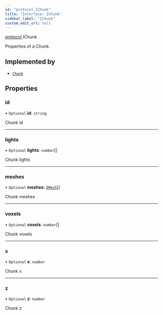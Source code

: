 ```yaml
---
id: "protocol.IChunk"
title: "Interface: IChunk"
sidebar_label: "IChunk"
custom_edit_url: null
---
```


[protocol](../namespaces/protocol.md).IChunk

Properties of a Chunk.

## Implemented by

- [`Chunk`](../classes/protocol.Chunk.md)

## Properties

### id

• `Optional` **id**: `string`

Chunk id

___

### lights

• `Optional` **lights**: `number`[]

Chunk lights

___

### meshes

• `Optional` **meshes**: [`IMesh`](protocol.IMesh.md)[]

Chunk meshes

___

### voxels

• `Optional` **voxels**: `number`[]

Chunk voxels

___

### x

• `Optional` **x**: `number`

Chunk x

___

### z

• `Optional` **z**: `number`

Chunk z
